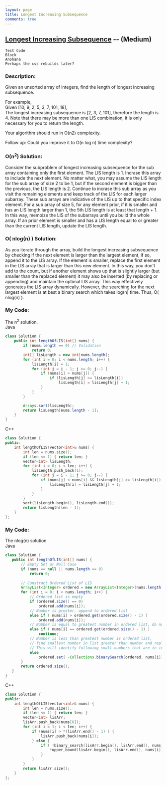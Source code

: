 ```yaml
---
layout: page
title: Longest Increasing Subsequence
comments: true
---
```


## [Longest Increasing Subsequence](https://leetcode.com/problems/longest-increasing-subsequence/description/) -- (Medium)

```
Test Code
Block
Anohana
Perhaps the css rebuilds later?
```

### Description:
Given an unsorted array of integers, find the length of longest increasing subsequence.  
  
For example,  
Given [10, 9, 2, 5, 3, 7, 101, 18],  
The longest increasing subsequence is [2, 3, 7, 101], therefore the length is 4. Note that there may be more than one LIS combination, it is only necessary for you to return the length.
  
Your algorithm should run in O(n2) complexity.  
  
Follow up: Could you improve it to O(n log n) time complexity?  
      
### O(n<sup>2</sup>) Solution:
Consider the subproblem of longest increasing subsequence for the sub array containing only the first element. The LIS length is 1. Incrase this array to include the next element. No matter what, you may assume the LIS length for the sub array of size 2 to be 1, but if the second element is bigger than the previous, the LIS length is 2. Continue to incrase this sub array as you visit the remaining elements and keep track of the LIS for each larger subarray. These sub arrays are indicative of the LIS up to that specific index element. For a sub array of size 5, for any element prior, if it is smaller and has an LIS length larger than 1, the 5th LIS length is at least that length + 1. In this way, memoize the LIS of the subarrays until you build the whole array. If an prior element is smaller and has a LIS length equal to or greater than the current LIS length, update the LIS length.

### O( nlog(n) ) Solution:
As you iterate through the array, build the longest increasing subsequence by checking if the next element is larger than the largest element, if so, append it to the LIS array. If the element is smaller, replace the first element in the LIS array that is larger than this new element. In this way, you don't add to the count, but if another element shows up that is slightly larger (but smaller than the replaced element) it may also be inserted (by replacing or appending) and maintain the optimal LIS array. This way effectively generates the LIS array dynamically. However, the searching for the next largest element is at best a binary search which takes log(n) time. Thus, O( nlog(n) ).
  
### My Code:
The n<sup>2</sup> solution.  
Java  
```java
class Solution {
    public int lengthOfLIS(int[] nums) {
        if (nums.length == 0) // Validation
            return 0;
        int[] lisLength = new int[nums.length];
        for (int i = 0; i < nums.length; i++) {
            lisLength[i] = 1;
            for (int j = i - 1; j >= 0; j--) {
                if (nums[i] > nums[j]) {
                    if (lisLength[j] >= lisLength[i])
                        lisLength[i] = lisLength[j] + 1;
                }
            }
        }

        Arrays.sort(lisLength);
        return lisLength[nums.length - 1];
    }
}
```  
C++  
```c++
class Solution {
public:
    int lengthOfLIS(vector<int>& nums) {
        int len = nums.size();
        if (len <= 1) { return len; }
        vector<int> lisLength;
        for (int i = 0; i < len; i++) {
            lisLength.push_back(1);
            for (int j = i - 1; j >= 0; j--) {
                if (nums[j] < nums[i] && lisLength[j] >= lisLength[i]) {
                    lisLength[i] = lisLength[j] + 1;
                }
            }
        }
        sort(lisLength.begin(), lisLength.end());
        return lisLength[len - 1];
    }
};
```  
  
### My Code:
The nlog(n) solution  
Java  
 ```java
 class Solution {
    public int lengthOfLIS(int[] nums) {
        // Empty Set or Null Case
        if (nums == null || nums.length == 0)
            return 0;
        
        // Construct Ordered List of LIS
        ArrayList<Integer> ordered = new ArrayList<Integer>(nums.length);
        for (int i = 0; i < nums.length; i++) {
            // Ordered list is empty
            if (ordered.size() == 0)
                ordered.add(nums[i]);
            // Number is greater, append to ordered list
            else if ( nums[i] > ordered.get(ordered.size() - 1) )
                ordered.add(nums[i]);
            // Number is equal to greatest number in ordered list, do nothing
            else if ( nums[i] == ordered.get(ordered.size() - 1) )
                continue;
            // Number is less than greatest number is ordered list, 
            // find smallest number in list greater than number and replace
            // This will identify following small numbers that are in increasing order
            else
                ordered.set( -Collections.binarySearch(ordered, nums[i]) - 1, nums[i]) ;
        }
        return ordered.size();
    }
}
```  
  
C++  
```c++
class Solution {
public:
    int lengthOfLIS(vector<int>& nums) {
        int len = nums.size();
        if (len <= 1) { return len; }
        vector<int> lisArr;
        lisArr.push_back(nums[0]);
        for (int i = 1; i < len; i++) {
            if (nums[i] > *(lisArr.end() - 1) ) {
                lisArr.push_back(nums[i]);
            } else {
                if ( !binary_search(lisArr.begin(), lisArr.end(), nums[i]) ) {
                    *upper_bound(lisArr.begin(), lisArr.end(), nums[i]) = nums[i];
                }
            }
        }
        return lisArr.size();
    }
};
```
